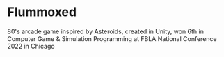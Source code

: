 # Flummoxed
80's arcade game inspired by Asteroids, created in Unity, won 6th in Computer Game & Simulation Programming at FBLA National Conference 2022 in Chicago
